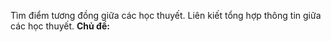 Tìm điểm tương đồng giữa các học thuyết.
Liên kiết tổng hợp thông tin giữa các học thuyết.
**Chủ đề:** 
